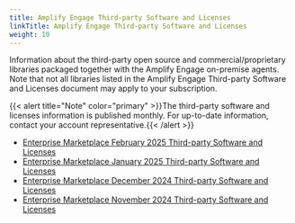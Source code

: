 ```yaml
---
title: Amplify Engage Third-party Software and Licenses
linkTitle: Amplify Engage Third-party Software and Licenses
weight: 10
---
```


<!--This is the only file that must be listed in the classification file as customer only, not the license zip files-->

Information about the third-party open source and commercial/proprietary libraries packaged together with the Amplify Engage on-premise agents. Note that not all libraries listed in the Amplify Engage Third-party Software and Licenses document may apply to your subscription.

{{< alert title="Note" color="primary" >}}The third-party software and licenses information is published monthly. For up-to-date information, contact your account representative.{{< /alert >}}

* [Enterprise Marketplace February 2025 Third-party Software and Licenses](/samples/thirdparty/20250201.zip)
* [Enterprise Marketplace January 2025 Third-party Software and Licenses](/samples/thirdparty/20250101.zip)
* [Enterprise Marketplace December 2024 Third-party Software and Licenses](/samples/thirdparty/20241201.zip)
* [Enterprise Marketplace November 2024 Third-party Software and Licenses](/samples/thirdparty/20241101.zip)
